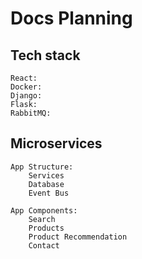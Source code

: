 # Docs Planning

## Tech stack  
    React:
    Docker:
    Django:
    Flask:
    RabbitMQ:
    

## Microservices

    App Structure:
        Services
        Database
        Event Bus
    
    App Components:
        Search
        Products
        Product Recommendation
        Contact